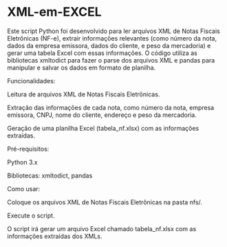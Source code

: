 # XML-em-EXCEL

Este script Python foi desenvolvido para ler arquivos XML de Notas Fiscais Eletrônicas (NF-e), extrair informações relevantes (como número da nota, dados da empresa emissora, dados do cliente, e peso da mercadoria) e gerar uma tabela Excel com essas informações. O código utiliza as bibliotecas xmltodict para fazer o parse dos arquivos XML e pandas para manipular e salvar os dados em formato de planilha.

Funcionalidades:

Leitura de arquivos XML de Notas Fiscais Eletrônicas.

Extração das informações de cada nota, como número da nota, empresa emissora, CNPJ, nome do cliente, endereço e peso da mercadoria.

Geração de uma planilha Excel (tabela_nf.xlsx) com as informações extraídas.

Pré-requisitos:

Python 3.x

Bibliotecas: xmltodict, pandas

Como usar:

Coloque os arquivos XML de Notas Fiscais Eletrônicas na pasta nfs/.

Execute o script.

O script irá gerar um arquivo Excel chamado tabela_nf.xlsx com as informações extraídas dos XMLs.

